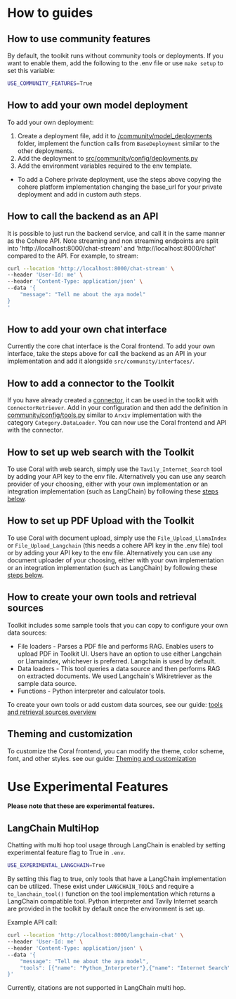 
# How to guides

## How to use community features

By default, the toolkit runs without community tools or deployments. If you want to enable them, add the following to the .env file or use `make setup` to set this variable:

```bash
USE_COMMUNITY_FEATURES=True
```

## How to add your own model deployment

To add your own deployment:
  1. Create a deployment file, add it to [/community/model_deployments](https://github.com/cohere-ai/cohere-toolkit/tree/main/src/community/model_deployments) folder, implement the function calls from `BaseDeployment` similar to the other deployments.
  2. Add the deployment to [src/community/config/deployments.py](https://github.com/cohere-ai/cohere-toolkit/blob/main/src/community/config/deployments.py)
  3. Add the environment variables required to the env template.
- To add a Cohere private deployment, use the steps above copying the cohere platform implementation changing the base_url for your private deployment and add in custom auth steps.

## How to call the backend as an API

It is possible to just run the backend service, and call it in the same manner as the Cohere API. Note streaming and non streaming endpoints are split into 'http://localhost:8000/chat-stream' and 'http://localhost:8000/chat' compared to the API. For example, to stream:

```bash
curl --location 'http://localhost:8000/chat-stream' \
--header 'User-Id: me' \
--header 'Content-Type: application/json' \
--data '{
    "message": "Tell me about the aya model"
}
'
```

## How to add your own chat interface

Currently the core chat interface is the Coral frontend. To add your own interface, take the steps above for call the backend as an API in your implementation and add it alongside `src/community/interfaces/`.

## How to add a connector to the Toolkit

If you have already created a [connector](https://docs.cohere.com/docs/connectors), it can be used in the toolkit with `ConnectorRetriever`. Add in your configuration and then add the definition in [community/config/tools.py](https://github.com/cohere-ai/cohere-toolkit/blob/main/src/community/config/tools.py) similar to `Arxiv` implementation with the category `Category.DataLoader`. You can now use the Coral frontend and API with the connector.

## How to set up web search with the Toolkit

To use Coral with web search, simply use the `Tavily_Internet_Search` tool by adding your API key to the env file. Alternatively you can use any search provider of your choosing, either with your own implementation or an integration implementation (such as LangChain) by following these [steps below](custom_tool_guides/tool_guide.md).

## How to set up PDF Upload with the Toolkit

To use Coral with document upload, simply use the `File_Upload_LlamaIndex` or `File_Upload_Langchain` (this needs a cohere API key in the .env file) tool or by adding your API key to the env file. Alternatively you can use any document uploader of your choosing, either with your own implementation or an integration implementation (such as LangChain) by following these [steps below](custom_tool_guides/tool_guide.md).

## How to create your own tools and retrieval sources

Toolkit includes some sample tools that you can copy to configure your own data sources:

- File loaders - Parses a PDF file and performs RAG. Enables users to upload PDF in Toolkit UI. Users have an option to use either Langchain or Llamaindex, whichever is preferred. Langchain is used by default.
- Data loaders - This tool queries a data source and then performs RAG on extracted documents. We used Langchain's Wikiretriever as the sample data source.
- Functions - Python interpreter and calculator tools.

To create your own tools or add custom data sources, see our guide: [tools and retrieval sources overview](custom_tool_guides/tool_guide.md)

## Theming and customization

To customize the Coral frontend, you can modify the theme, color scheme, font, and other styles. see our guide: [Theming and customization](/docs/theming.md)
# Use Experimental Features

**Please note that these are experimental features.**

## LangChain MultiHop

Chatting with multi hop tool usage through LangChain is enabled by setting experimental feature flag to True in `.env`. 

```bash
USE_EXPERIMENTAL_LANGCHAIN=True
```

By setting this flag to true, only tools that have a LangChain implementation can be utilized. 
These exist under `LANGCHAIN_TOOLS` and require a `to_lanchain_tool()` function on the tool implementation which returns a LangChain compatible tool. 
Python interpreter and Tavily Internet search are provided in the toolkit by default once the environment is set up.

Example API call:
```bash
curl --location 'http://localhost:8000/langchain-chat' \
--header 'User-Id: me' \
--header 'Content-Type: application/json' \
--data '{
    "message": "Tell me about the aya model",
    "tools": [{"name": "Python_Interpreter"},{"name": "Internet Search"},]
}'
```

Currently, citations are not supported in LangChain multi hop.
